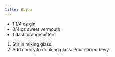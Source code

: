 ```yaml
---
title: Bijou
---
```


- 1 1/4 oz gin
- 3/4 oz sweet vermouth
- 1 dash orange bitters

1. Stir in mixing glass.
1. Add cherry to drinking glass. Pour stirred bevy.
